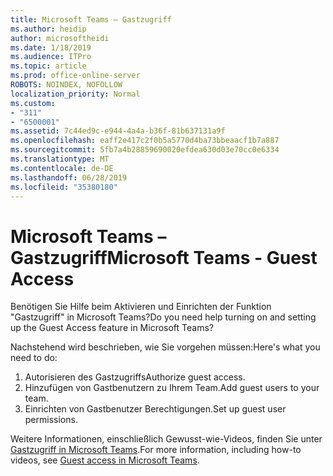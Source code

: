 ```yaml
---
title: Microsoft Teams – Gastzugriff
ms.author: heidip
author: microsoftheidi
ms.date: 1/18/2019
ms.audience: ITPro
ms.topic: article
ms.prod: office-online-server
ROBOTS: NOINDEX, NOFOLLOW
localization_priority: Normal
ms.custom:
- "311"
- "6500001"
ms.assetid: 7c44ed9c-e944-4a4a-b36f-81b637131a9f
ms.openlocfilehash: eaff2e417c2f0b5a5770d4ba73bbeaacf1b7a887
ms.sourcegitcommit: 5fb7a4b28859690020efdea630d03e70cc0e6334
ms.translationtype: MT
ms.contentlocale: de-DE
ms.lasthandoff: 06/28/2019
ms.locfileid: "35380180"
---
```

# <a name="microsoft-teams---guest-access"></a><span data-ttu-id="ebbc4-102">Microsoft Teams – Gastzugriff</span><span class="sxs-lookup"><span data-stu-id="ebbc4-102">Microsoft Teams - Guest Access</span></span>

<span data-ttu-id="ebbc4-103">Benötigen Sie Hilfe beim Aktivieren und Einrichten der Funktion "Gastzugriff" in Microsoft Teams?</span><span class="sxs-lookup"><span data-stu-id="ebbc4-103">Do you need help turning on and setting up the Guest Access feature in Microsoft Teams?</span></span>

<span data-ttu-id="ebbc4-104">Nachstehend wird beschrieben, wie Sie vorgehen müssen:</span><span class="sxs-lookup"><span data-stu-id="ebbc4-104">Here's what you need to do:</span></span>

1. <span data-ttu-id="ebbc4-105">Autorisieren des Gastzugriffs</span><span class="sxs-lookup"><span data-stu-id="ebbc4-105">Authorize guest access.</span></span>
1. <span data-ttu-id="ebbc4-106">Hinzufügen von Gastbenutzern zu Ihrem Team.</span><span class="sxs-lookup"><span data-stu-id="ebbc4-106">Add guest users to your team.</span></span>
1. <span data-ttu-id="ebbc4-107">Einrichten von Gastbenutzer Berechtigungen.</span><span class="sxs-lookup"><span data-stu-id="ebbc4-107">Set up guest user permissions.</span></span>

<span data-ttu-id="ebbc4-108">Weitere Informationen, einschließlich Gewusst-wie-Videos, finden Sie unter [Gastzugriff in Microsoft Teams](https://docs.microsoft.com/microsoftteams/guest-access).</span><span class="sxs-lookup"><span data-stu-id="ebbc4-108">For more information, including how-to videos, see [Guest access in Microsoft Teams](https://docs.microsoft.com/microsoftteams/guest-access).</span></span>
